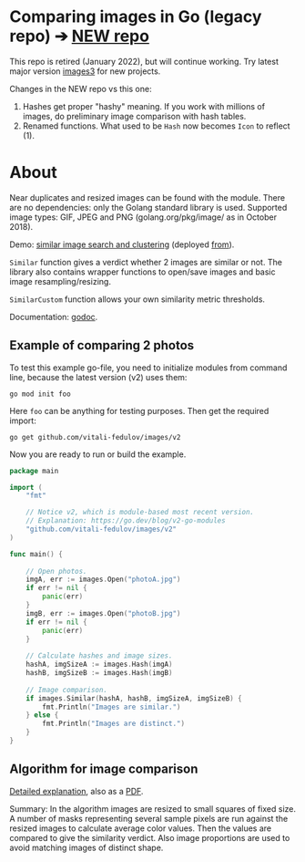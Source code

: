 # Comparing images in Go (legacy repo) &#10132; [NEW repo](https://github.com/vitali-fedulov/images3)

This repo is retired (January 2022), but will continue working. Try latest major version [images3](https://github.com/vitali-fedulov/images3) for new projects.

Changes in the NEW repo vs this one:

1. Hashes get proper "hashy" meaning. If you work with millions of images, do preliminary image comparison with hash tables.
2. Renamed functions. What used to be `Hash` now becomes `Icon` to reflect (1).

# About

Near duplicates and resized images can be found with the module. There are no dependencies: only the Golang standard library is used. Supported image types: GIF, JPEG and PNG (golang.org/pkg/image/ as in October 2018).

Demo: [similar image search and clustering](https://similar.pictures) (deployed [from](https://github.com/vitali-fedulov/vitali-fedulov.github.io)).

`Similar` function gives a verdict whether 2 images are similar or not. The library also contains wrapper functions to open/save images and basic image resampling/resizing.

`SimilarCustom` function allows your own similarity metric thresholds.

Documentation: [godoc](https://pkg.go.dev/github.com/vitali-fedulov/images/v2).

## Example of comparing 2 photos

To test this example go-file, you need to initialize modules from command line, because the latest version (v2) uses them:

`go mod init foo`

Here `foo` can be anything for testing purposes. Then get the required import:

`go get github.com/vitali-fedulov/images/v2`

Now you are ready to run or build the example.

```go
package main

import (
	"fmt"

	// Notice v2, which is module-based most recent version.
	// Explanation: https://go.dev/blog/v2-go-modules
	"github.com/vitali-fedulov/images/v2"
)

func main() {
	
	// Open photos.
	imgA, err := images.Open("photoA.jpg")
	if err != nil {
		panic(err)
	}
	imgB, err := images.Open("photoB.jpg")
	if err != nil {
		panic(err)
	}
	
	// Calculate hashes and image sizes.
	hashA, imgSizeA := images.Hash(imgA)
	hashB, imgSizeB := images.Hash(imgB)
	
	// Image comparison.
	if images.Similar(hashA, hashB, imgSizeA, imgSizeB) {
		fmt.Println("Images are similar.")
	} else {
		fmt.Println("Images are distinct.")
	}
}
```

## Algorithm for image comparison

[Detailed explanation](https://vitali-fedulov.github.io/algorithm-for-perceptual-image-comparison.html), also as a [PDF](https://github.com/vitali-fedulov/research/blob/main/Algorithm%20for%20perceptual%20image%20comparison%20OLD.pdf).

Summary: In the algorithm images are resized to small squares of fixed size.
A number of masks representing several sample pixels are run against the resized
images to calculate average color values. Then the values are compared to
give the similarity verdict. Also image proportions are used to avoid matching
images of distinct shape.
